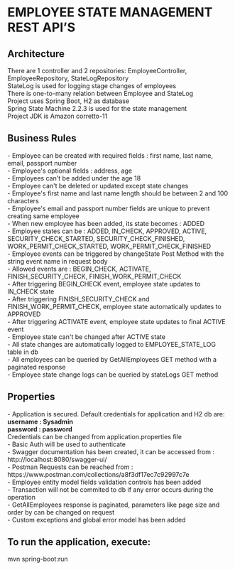<h1>EMPLOYEE STATE MANAGEMENT REST API’S</h1>

<h2>Architecture</h2>
There are 1 controller and 2 repositories: EmployeeController, EmployeeRepository, StateLogRepository </br>
StateLog is used for logging stage changes of employees</br>
There is one-to-many relation between Employee and StateLog</br>
Project uses Spring Boot, H2 as database </br>
Spring State Machine 2.2.3 is used for the state management </br>
Project JDK is Amazon corretto-11 </br>

<h2>Business Rules</h2>
- Employee can be created with required fields : first name, last name, email, passport number </br>
- Employee's optional fields : address, age </br>
- Employees can't be added under the age 18 </br>
- Employee can't be deleted or updated except state changes </br>
- Employee's first name and last name length should be between 2 and 100 characters </br>
- Employee's email and passport number fields are unique to prevent creating same employee </br>
- When new employee has been added, its state becomes : ADDED </br>
- Employee states can be : ADDED, IN_CHECK, APPROVED, ACTIVE, SECURITY_CHECK_STARTED, SECURITY_CHECK_FINISHED, WORK_PERMIT_CHECK_STARTED, WORK_PERMIT_CHECK_FINISHED </br>
- Employee events can be triggered by changeState Post Method with the string event name in request body </br>
- Allowed events are : BEGIN_CHECK, ACTIVATE, FINISH_SECURITY_CHECK, FINISH_WORK_PERMIT_CHECK </br>
- After triggering BEGIN_CHECK event, employee state updates to IN_CHECK state </br>
- After triggering FINISH_SECURITY_CHECK and FINISH_WORK_PERMIT_CHECK, employee state automatically updates to APPROVED </br>
- After triggering ACTIVATE event, employee state updates to final ACTIVE event </br>
- Employee state can't be changed after ACTIVE state </br>
- All state changes are automatically logged to EMPLOYEE_STATE_LOG table in db </br>
- All employees can be queried by GetAllEmployees GET method with a paginated response </br>
- Employee state change logs can be queried by stateLogs GET method

<h2>Properties</h2>
- Application is secured. Default credentials for application and H2 db are: </br>
<B>username : Sysadmin</B> </br>
<B>password : password</B> </br>
Credentials can be changed from application.properties file </br>
- Basic Auth will be used to authenticate </br>
- Swagger documentation has been created, it can be accessed from : </br>
http://localhost:8080/swagger-ui/ </br>
- Postman Requests can be reached from : </br>
https://www.postman.com/collections/a8f3df17ec7c92997c7e </br>
- Employee entity model fields validation controls has been added </br>
- Transaction will not be commited to db if any error occurs during the operation </br>
- GetAllEmployees response is paginated, parameters like page size and order by can be changed on request </br>
- Custom exceptions and global error model has been added </br>

<h2>To run the application, execute:</h2>
mvn spring-boot:run
